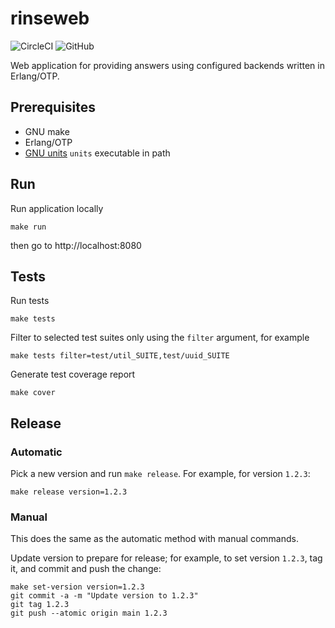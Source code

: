 # rinseweb

![CircleCI](https://img.shields.io/circleci/build/github/RinseOne/rinseweb?style=for-the-badge)
![GitHub](https://img.shields.io/github/license/RinseOne/rinseweb?style=for-the-badge)

Web application for providing answers using configured backends written in Erlang/OTP.

## Prerequisites

* GNU make
* Erlang/OTP
* [GNU units](https://www.gnu.org/software/units/) `units` executable in path

## Run

Run application locally
```
make run
```
then go to http://localhost:8080

## Tests

Run tests
```
make tests
```

Filter to selected test suites only using the `filter` argument, for example
```
make tests filter=test/util_SUITE,test/uuid_SUITE
```

Generate test coverage report
```
make cover
```

## Release

### Automatic

Pick a new version and run `make release`. For example, for version `1.2.3`:

```
make release version=1.2.3
```

### Manual

This does the same as the automatic method with manual commands.

Update version to prepare for release; for example, to set version `1.2.3`, tag it, and commit and push the change:
```
make set-version version=1.2.3
git commit -a -m "Update version to 1.2.3"
git tag 1.2.3
git push --atomic origin main 1.2.3
```
